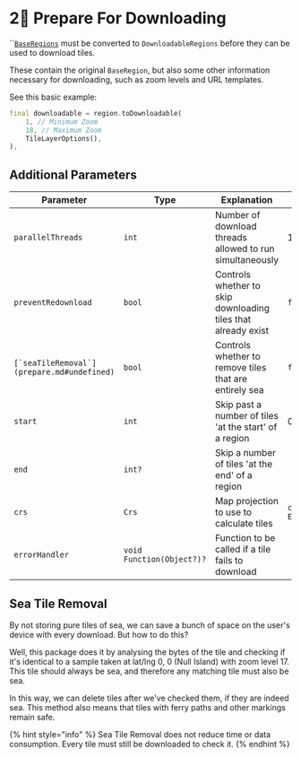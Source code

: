 # 2⃣ Prepare For Downloading

``[`BaseRegions`](regions.md) must be converted to `DownloadableRegions` before they can be used to download tiles.

These contain the original `BaseRegion`, but also some other information necessary for downloading, such as zoom levels and URL templates.

See this basic example:

```dart
final downloadable = region.toDownloadable(
    1, // Minimum Zoom
    18, // Maximum Zoom
    TileLayerOptions(),
),
```

## Additional Parameters

| Parameter                                    | Type                      | Explanation                                                   | Default            |
| -------------------------------------------- | ------------------------- | ------------------------------------------------------------- | ------------------ |
| `parallelThreads`                            | `int`                     | Number of download threads allowed to run simultaneously      | 10                 |
| `preventRedownload`                          | `bool`                    | Controls whether to skip downloading tiles that already exist | `false`            |
| ``[`seaTileRemoval`](prepare.md#undefined)`` | `bool`                    | Controls whether to remove tiles that are entirely sea        | `false`            |
| `start`                                      | `int`                     | Skip past a number of tiles 'at the start' of a region        | 0                  |
| `end`                                        | `int?`                    | Skip a number of tiles 'at the end' of a region               |                    |
| `crs`                                        | `Crs`                     | Map projection to use to calculate tiles                      | `const Epsg3857()` |
| `errorHandler`                               | `void Function(Object?)?` | Function to be called if a tile fails to download             |                    |

## Sea Tile Removal

By not storing pure tiles of sea, we can save a bunch of space on the user's device with every download. But how to do this?

Well, this package does it by analysing the bytes of the tile and checking if it's identical to a sample taken at lat/lng 0, 0 (Null Island) with zoom level 17. This tile should always be sea, and therefore any matching tile must also be sea.

In this way, we can delete tiles after we've checked them, if they are indeed sea. This method also means that tiles with ferry paths and other markings remain safe.

{% hint style="info" %}
Sea Tile Removal does not reduce time or data consumption. Every tile must still be downloaded to check it.
{% endhint %}
